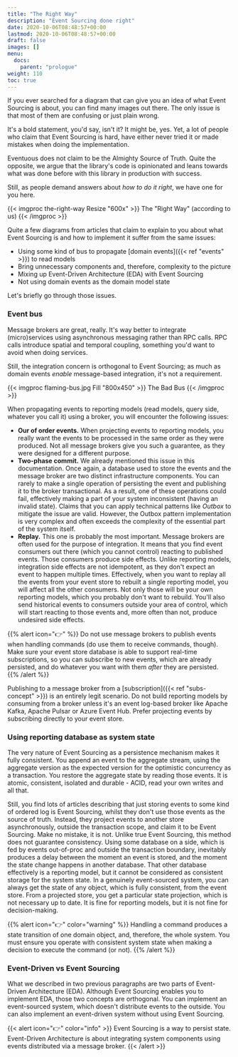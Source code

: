 ```yaml
---
title: "The Right Way"
description: "Event Sourcing done right"
date: 2020-10-06T08:48:57+00:00
lastmod: 2020-10-06T08:48:57+00:00
draft: false
images: []
menu:
  docs:
    parent: "prologue"
weight: 110
toc: true
---
```


If you ever searched for a diagram that can give you an idea of what Event Sourcing is about, you can find many images out there. The only issue is that most of them are confusing or just plain wrong.

It's a bold statement, you'd say, isn't it? It might be, yes. Yet, a lot of people who claim that Event Sourcing is hard, have either never tried it or made mistakes when doing the implementation.

Eventuous does not claim to be the Almighty Source of Truth. Quite the opposite, we argue that the library's code is opinionated and leans towards what was done before with this library in production with success.

Still, as people demand answers about _how to do it right_, we have one for you here.

{{< imgproc the-right-way Resize "600x" >}}
The "Right Way" (according to us)
{{< /imgproc >}}

Quite a few diagrams from articles that claim to explain to you about what Event Sourcing is and how to implement it suffer from the same issues:

- Using some kind of bus to propagate [domain events]({{< ref "events" >}}) to read models
- Bring unnecessary components and, therefore, complexity to the picture
- Mixing up Event-Driven Architecture (EDA) with Event Sourcing
- Not using domain events as the domain model state

Let's briefly go through those issues.

### Event bus

Message brokers are great, really. It's way better to integrate (micro)services using asynchronous messaging rather than RPC calls. RPC calls introduce spatial and temporal coupling, something you'd want to avoid when doing services.

Still, the integration concern is orthogonal to Event Sourcing; as much as domain events _enable_ message-based integration, it's not a requirement.

[comment]: <> (![The right way]&#40;/images/flaming-bus.jpg&#41;)
{{< imgproc flaming-bus.jpg Fill "800x450" >}}
The Bad Bus
{{< /imgproc >}}

When propagating events to reporting models (read models, query side, whatever you call it) using a broker, you will encounter the following issues:

- **Our of order events.** When projecting events to reporting models, you really want the events to be processed in the same order as they were produced. Not all message brokers give you such a guarantee, as they were designed for a different purpose.
- **Two-phase commit.** We already mentioned this issue in this documentation. Once again, a database used to store the events and the message broker are two distinct infrastructure components. You can rarely to make a single operation of persisting the event and publishing it to the broker transactional. As a result, one of these operations could fail, effectively making a part of your system inconsistent (having an invalid state). Claims that you can apply technical patterns like _Outbox_ to mitigate the issue are valid. However, the Outbox pattern implementation is very complex and often exceeds the complexity of the essential part of the system itself.
- **Replay.** This one is probably the most important. Message brokers are often used for the purpose of integration. It means that you find event consumers out there (which you cannot control) reacting to published events. Those consumers produce side effects. Unlike reporting models, integration side effects are not idempotent, as they don't expect an event to happen multiple times. Effectively, when you want to replay all the events from your event store to rebuilt a single reporting model, you will affect all the other consumers. Not only those will be your own reporting models, which you probably don't want to rebuild. You'll also send historical events to consumers outside your area of control, which will start reacting to those events and, more often than not, produce undesired side effects.

{{% alert icon="👉" %}}
Do not use message brokers to publish events when handling commands (do use them to receive commands, though). Make sure your event store database is able to support real-time subscriptions, so you can subscribe to new events, which are already persisted, and do whatever you want with them _after_ they are persisted.
{{% /alert %}}

Publishing to a message broker from a [subscription]({{< ref "subs-concept" >}}) is an entirely legit scenario. Do not build reporting models by consuming from a broker unless it's an event log-based broker like Apache Kafka, Apache Pulsar or Azure Event Hub. Prefer projecting events by subscribing directly to your event store.

### Using reporting database as system state

The very nature of Event Sourcing as a persistence mechanism makes it fully consistent. You append an event to the aggregate stream, using the aggregate version as the expected version for the optimistic concurrency as a transaction. You restore the aggregate state by reading those events. It is atomic, consistent, isolated and durable - ACID, read your own writes and all that.

Still, you find lots of articles describing that just storing events to some kind of ordered log is Event Sourcing, whilst they don't use those events as the source of truth. Instead, they project events to another store asynchronously, outside the transaction scope, and claim it to be Event Sourcing. Make no mistake, it is not. Unlike true Event Sourcing, this method does not guarantee consistency. Using some database on a side, which is fed by events out-of-proc and outside the transaction boundary, inevitably produces a delay between the moment an event is stored, and the moment the state change happens in another database. That other database effectively is a reporting model, but it cannot be considered as consistent storage for the system state. In a genuinely event-sourced system, you can always get the state of any object, which is fully consistent, from the event store. From a projected store, you get a particular state projection, which is not necessary up to date. It is fine for reporting models, but it is not fine for decision-making.

{{% alert icon="👉" color="warning" %}}
Handling a command produces a state transition of one domain object, and, therefore, the whole system. You must ensure you operate with consistent system state when making a decision to execute the command (or not).
{{% /alert %}}

### Event-Driven vs Event Sourcing

What we described in two previous paragraphs are two parts of Event-Driven Architecture (EDA). Although Event Sourcing enables you to implement EDA, those two concepts are orthogonal. You can implement an event-sourced system, which doesn't distribute events to the outside. You can also implement an event-driven system without using Event Sourcing.

{{< alert icon="👉" color="info" >}}
Event Sourcing is a way to persist state. Event-Driven Architecture is about integrating system components using events distributed via a message broker.
{{< /alert >}}
